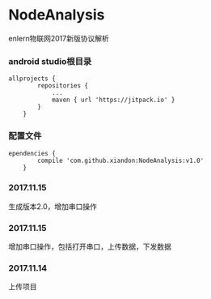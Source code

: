 # NodeAnalysis
enlern物联网2017新版协议解析

### android studio根目录
~~~
allprojects {
		repositories {
			...
			maven { url 'https://jitpack.io' }
		}
	}
~~~

### 配置文件
~~~
ependencies {
		compile 'com.github.xiandon:NodeAnalysis:v1.0'
	}
~~~

### 2017.11.15
生成版本2.0，增加串口操作

### 2017.11.15
增加串口操作，包括打开串口，上传数据，下发数据

### 2017.11.14
上传项目
